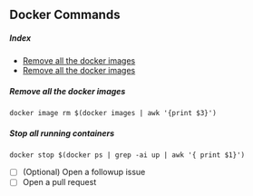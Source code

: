 ## Docker Commands

##### Index
- [Remove all the docker images](#remove-all-the-docker-images)
- [Remove all the docker images](#remove-all-the-docker-images)

##### *Remove all the docker images*
```shell
docker image rm $(docker images | awk '{print $3}')
```
##### *Stop all running containers*
```shell
docker stop $(docker ps | grep -ai up | awk '{ print $1}')
```

- [ ] \(Optional) Open a followup issue
- [ ] Open a pull request

